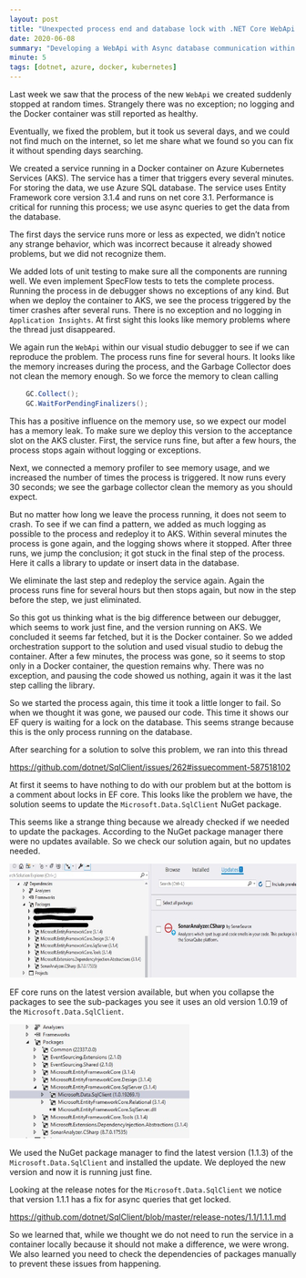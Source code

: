 ```yaml
---
layout: post
title: "Unexpected process end and database lock with .NET Core WebApi and Entity Framework Core."
date: 2020-06-08
summary: "Developing a WebApi with Async database communication within containers can show unexpected process ending and lock when not with Entity Framework Core 3.1 and .NET Core 3.1"
minute: 5
tags: [dotnet, azure, docker, kubernetes]
---
```


Last week we saw that the process of the new `WebApi` we created suddenly stopped at random times. Strangely there was no exception; no logging and the Docker container was still reported as healthy. 

Eventually, we fixed the problem, but it took us several days, and we could not find much on the internet, so let me share what we found so you can fix it without spending days searching. 

We created a service running in a Docker container on Azure Kubernetes Services (AKS). The service has a timer that triggers every several minutes. For storing the data, we use Azure SQL database. The service uses Entity Framework core version 3.1.4 and runs on net core 3.1. Performance is critical for running this process; we use async queries to get the data from the database. 

The first days the service runs more or less as expected, we didn’t notice any strange behavior, which was incorrect because it already showed problems, but we did not recognize them. 

We added lots of unit testing to make sure all the components are running well. We even implement SpecFlow tests to tets the complete process. Running the process in de debugger shows no exceptions of any kind. But when we deploy the container to AKS, we see the process triggered by the timer crashes after several runs. There is no exception and no logging in `Application Insights`. At first sight this looks like memory problems where the thread just disappeared. 

We again run the `WebApi` within our visual studio debugger to see if we can reproduce the problem. The process runs fine for several hours. It looks like the memory increases during the process, and the Garbage Collector does not clean the memory enough. So we force the memory to clean calling

```csharp
    GC.Collect();
    GC.WaitForPendingFinalizers();
```

This has a positive influence on the memory use, so we expect our model has a memory leak. To make sure we deploy this version to the acceptance slot on the AKS cluster. First, the service runs fine, but after a few hours, the process stops again without logging or exceptions. 

Next, we connected a memory profiler to see memory usage, and we increased the number of times the process is triggered. It now runs every 30 seconds; we see the garbage collector clean the memory as you should expect. 

But no matter how long we leave the process running, it does not seem to crash. To see if we can find a pattern, we added as much logging as possible to the process and redeploy it to AKS. Within several minutes the process is gone again, and the logging shows where it stopped. After three runs, we jump the conclusion; it got stuck in the final step of the process. Here it calls a library to update or insert data in the database. 

We eliminate the last step and redeploy the service again. Again the process runs fine for several hours but then stops again, but now in the step before the step, we just eliminated. 

So this got us thinking what is the big difference between our debugger, which seems to work just fine, and the version running on AKS. We concluded it seems far fetched, but it is the Docker container. So we added orchestration support to the solution and used visual studio to debug the container. After a few minutes, the process was gone, so it seems to stop only in a Docker container, the question remains why. There was no exception, and pausing the code showed us nothing, again it was it the last step calling the library. 

So we started the process again, this time it took a little longer to fail. So when we thought it was gone, we paused our code. This time it shows our EF query is waiting for a lock on the database. This seems strange because this is the only process running on the database. 

After searching for a solution to solve this problem, we ran into this thread 

<a href ="https://github.com/dotnet/SqlClient/issues/262#issuecomment-587518102">https://github.com/dotnet/SqlClient/issues/262#issuecomment-587518102</a>

At first it seems to have nothing to do with our problem but at the bottom is a comment about locks in EF core. This looks like the problem we have, the solution seems to update the `Microsoft.Data.SqlClient` NuGet package. 

This seems like a strange thing because we already checked if we needed to update the packages. According to the NuGet package manager there were no updates available. So we check our solution again, but no updates needed. 

<img src="/images/noupdatesnugetmanager.jpg" alt="no updates available" height="200"/>

EF core runs on the latest version available, but when you collapse the packages to see the sub-packages you see it uses an old version 1.0.19 of the `Microsoft.Data.SqlClient`. 

<img src="/images/hiddendatasqlclient.jpg" alt="hidden package" height="200"/>

We used the NuGet package manager to find the latest version (1.1.3) of the `Microsoft.Data.SqlClient` and installed the update. We deployed the new version and now it is running just fine.

Looking at the release notes for the `Microsoft.Data.SqlClient` we notice that version 1.1.1 has a fix for async queries that get locked. 

<a href="https://github.com/dotnet/SqlClient/blob/master/release-notes/1.1/1.1.1.md">https://github.com/dotnet/SqlClient/blob/master/release-notes/1.1/1.1.1.md</a>

So we learned that, while we thought we do not need to run the service in a container locally because it should not make a difference, we were wrong. We also learned you need to check the dependencies of packages manually to prevent these issues from happening. 

